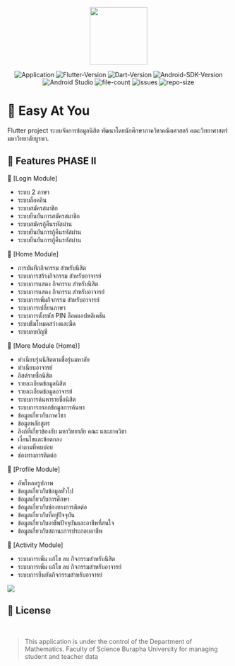 
<p align="center">
    <img src="https://webzbinaryz.web.app/assets/EZ@U2.png"
        height="130">
</p>
<p align="center">
 
 <img src="https://img.shields.io/static/v1?label=Application&message=1.0.0&color=yellow" alt="Application">
 <img src="https://img.shields.io/static/v1?label=Flutter&message=3.3.10&color=blue" alt="Flutter-Version">
 <img src="https://img.shields.io/static/v1?label=Dart&message=3.3.10&color=blue" alt="Dart-Version">
  <img src="https://img.shields.io/static/v1?label=Android-SDK&message=33.0.1&color=%3Cyellowgreen%3E" alt="Android-SDK-Version"> 
 
  <img src="https://img.shields.io/static/v1?label=Android Studio&message=2021.3&color=%3Cyellowgreen%3E" alt="Android Studio"> 
 
  <img src="https://img.shields.io/github/directory-file-count/math-sci-buu-db-169/project-mobile-ez-at-u" alt="file-count"> 
  
 
  <img src="https://img.shields.io/codeclimate/issues/math-sci-buu-db-169/project-mobile-ez-at-u?style=plastic" alt="issues"> 
  
  <img src="https://img.shields.io/github/repo-size/math-sci-buu-db-169/project-mobile-ez-at-u" alt="repo-size"> 
 

 
</p>


# 📱 Easy At You 
Flutter project ระบบจัดการข้อมูลนิสิต พัฒนาโดยนักศึกษาภาควิชาคณิตศาสตร์ คณะวิทยาศาสตร์ มหาวิทยาลัยบูรพา.



## 🎉 Features PHASE II

📌 [Login Module]
- ระบบ 2 ภาษา
- ระบบล็อคอิน
- ระบบสมัครสมาชิก
- ระบบยืนยันการสมัครสมาชิก
- ระบบสมัครกู้คืนรหัสผ่าน
- ระบบยืนยันการกู้คืนรหัสผ่าน
- ระบบยืนยันการกู้คืนรหัสผ่าน

📌 [Home Module]
- การบันทึกกิจกรรม สำหรับนิสิต
- ระบบการสร้างกิจกรรม สำหรับอาจารย์
- ระบบการแสดง กิจกรรม สำหรับนิสิต
- ระบบการแสดง กิจกรรม สำหรับอาจารย์
- ระบบการเพิ่มกิจกรรม สำหรับอาจารย์
- ระบบการเปลี่ยนภาษา
- ระบบการตั้งรหัส PIN ล็อคแอปพลิเคชัน
- ระบบธีมโหมดสว่างและมืด
- ระบบลบบัญชี

📌 [More Module (Home)]
 - ทำเนียบรุ่นนิสิตตามชื่อรุ่นมหาลัย
 - ทำเนียบอาจารย์
 - ลิสต์รายชื่อนิสิต
 - รายละเอียดข้อมูลนิสิต
 - รายละเอียดข้อมูลอาจารย์
 - ระบบการค้นหารายชื่อนิสิต
 - ระบบการกรอกข้อมูลการค้นหา
 - ข้อมูลเกี่ยวกับภาควิชา
 - ข้อมูลหลักสูตร
 - ลิงก์ที่เกี่ยวข้องกับ มหาวิทยาลัย คณะ และภาควิชา
 - เงื่อนไขและข้อตกลง
 - คำถามที่พบบ่อย
 - ช่องทางการติดต่อ
 
📌 [Profile Module]
 - อัพโหลดรูปภาพ
 - ข้อมูลเกี่ยวกับข้อมูลทั่วไป
 - ข้อมูลเกี่ยวกับการศึกษา
 - ข้อมูลเกี่ยวกับช่องทางการติดต่อ
 - ข้อมูลเกี่ยวกับที่อยู่ปัจจุบัน
 - ข้อมูลเกี่ยวกับอาชีพปัจจุบันและอาชีพที่สนใจ
 - ข้อมูลเกี่ยวกับสถานะการประกอบอาชีพ
 
📌 [Activity Module]
- ระบบการเพิ่ม แก้ไข ลบ กิจกรรมสำหรับนิสิต
- ระบบการเพิ่ม แก้ไข ลบ กิจกรรมสำหรับอาจารย์
- ระบบการยืนยันกิจกรรมสำหรับอาจารย์

<img src="https://drive.google.com/uc?id=1YC2i1lgW7vOniTx3qLKXjMgt3H1UwUix" />




##  🔏 License

<br>

> 
> 
> This application is under the control of the Department of Mathematics. Faculty of Science Burapha University for managing student and teacher data
> 
> 









